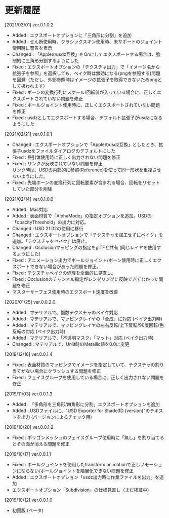 # 更新履歴

[2021/03/01] ver.0.1.0.2   

* Added : エクスポートオプションに「三角形に分割」を追加
* Added : せん断使用時、クラシックスキン使用時、未サポートのジョイント使用時に警告を表示
* Changed : 「Appleのusdz互換」をOnにしてエクスポートする場合は、強制的に三角形分割するようにした
* Fixed : エクスポートオプションの「テクスチャ出力」で「イメージ名から拡張子を参照」を選択しても、ベイク時は無効になる(pngを参照する)問題を回避（ただし、外部参照時はイメージの拡張子を取得できないためpngとして扱われます）
* Fixed : ボーンの変換行列にスケール/回転値が入っている場合に、正しくエクスポートされていない問題を修正
* Fixed : ボールジョイント使用時に、正しくエクスポートされていない問題を修正
* Fixed : usdzとしてエクスポートする場合、デフォルト拡張子がusdzになるようにした

[2021/02/21] ver.0.1.0.1   

* Changed : エクスポートオプションで「Appleのusdz互換」としたとき、拡張子usdzをファイルダイアログのデフォルトにした
* Fixed : 掃引体使用時に正しく出力されない問題を修正
* Fixed : リンクが反映されていない問題を修正    
リンク時は、USDの内部的に参照(Reference)を使って同一形状を重複させないようにした。    
* Fixed : 先端ボーンの変換行列に回転要素が含まれる場合、回転をリセットしていた部分を削除

[2021/02/14] ver.0.1.0.0   

* Added : Mac対応
* Added : 表面材質で「AlphaMode」の指定オプションを追加。USDの「opacityThreshold」の出力に対応。
* Changed : USD 21.02の使用に移行
* Changed : エクスポートオプションで「テクスチャを加工せずにベイク」を追加。「テクスチャをベイク」は廃止。
* Changed : Occlusionマッピングの指定をglTFと共有 (同じレイヤを使用するようにした)
* Fixed : アニメーション出力でボールジョイント/ボーン使用時に正しくエクスポートできない場合があった問題を修正。
* Fixed : テクスチャベイクの処理を全面的に見直し。
* Fixed : Occlusionのチャンネル指定がレンダリングに反映できてなかった問題を修正
* マスターサーフェス使用時のエクスポート速度を改善

[2020/01/25] ver.0.0.2.0   

* Added : マテリアルで、複数テクスチャのベイク対応
* Added : マテリアルで、マッピングレイヤの「合成」に対応 (ベイク出力時)
* Added : マテリアルで、マッピングレイヤの左右反転/上下反転/90度回転/色反転の対応 (ベイク出力時)
* Added : マテリアルで、「不透明マスク」「マット」対応 (ベイク出力時)
* Changed : マテリアルで、Unlit時のMetallic値を0.0に変更

[2019/12/16] ver.0.0.1.4   

* Fixed : 表面材質のマッピングでイメージを指定していて、テクスチャの割り当てがない場合にクラッシュする問題を修正
* Fixed : フェイスグループを使用している場合に、正しく出力されない問題を修正

[2019/11/03] ver.0.0.1.3   

* Added : 「多角形を三角形/四角形に分割」エクスポートオプションを追加
* Added : USDファイルに、"USD Exporter for Shade3D (version)"のテキストを出力 (バージョンによるチェック用)

[2019/10/20] ver.0.0.1.2   

* Fixed : ポリゴンメッシュのフェイスグループ使用時に「無し」を割り当てるとその面が消える問題を修正

[2019/10/17] ver.0.0.1.1   

* Fixed : ボールジョイントを使用したtransform animationで正しいモーションにならない/ボールジョイントを階層化できない問題を修正
* Added : エクスポートオプション「usdz出力時に作業ファイルを出力」を追加
* エクスポートオプション「Subdivision」の仕様見直し（まだ検証中）

[2019/10/12] ver.0.0.1.0   

* 初回版 (ベータ)

